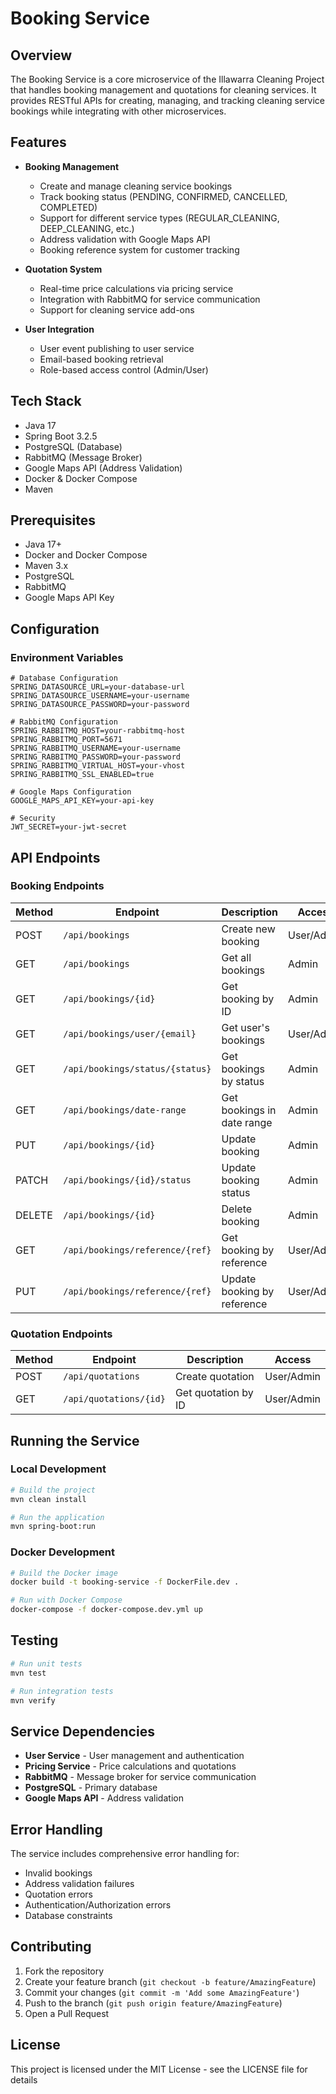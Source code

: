 # Booking Service

## Overview
The Booking Service is a core microservice of the Illawarra Cleaning Project that handles booking management and quotations for cleaning services. It provides RESTful APIs for creating, managing, and tracking cleaning service bookings while integrating with other microservices.

## Features
- **Booking Management**
  - Create and manage cleaning service bookings
  - Track booking status (PENDING, CONFIRMED, CANCELLED, COMPLETED)
  - Support for different service types (REGULAR_CLEANING, DEEP_CLEANING, etc.)
  - Address validation with Google Maps API
  - Booking reference system for customer tracking

- **Quotation System**
  - Real-time price calculations via pricing service
  - Integration with RabbitMQ for service communication
  - Support for cleaning service add-ons

- **User Integration**
  - User event publishing to user service
  - Email-based booking retrieval
  - Role-based access control (Admin/User)

## Tech Stack
- Java 17
- Spring Boot 3.2.5
- PostgreSQL (Database)
- RabbitMQ (Message Broker)
- Google Maps API (Address Validation)
- Docker & Docker Compose
- Maven

## Prerequisites
- Java 17+
- Docker and Docker Compose
- Maven 3.x
- PostgreSQL
- RabbitMQ
- Google Maps API Key

## Configuration
### Environment Variables
```properties
# Database Configuration
SPRING_DATASOURCE_URL=your-database-url
SPRING_DATASOURCE_USERNAME=your-username
SPRING_DATASOURCE_PASSWORD=your-password

# RabbitMQ Configuration
SPRING_RABBITMQ_HOST=your-rabbitmq-host
SPRING_RABBITMQ_PORT=5671
SPRING_RABBITMQ_USERNAME=your-username
SPRING_RABBITMQ_PASSWORD=your-password
SPRING_RABBITMQ_VIRTUAL_HOST=your-vhost
SPRING_RABBITMQ_SSL_ENABLED=true

# Google Maps Configuration
GOOGLE_MAPS_API_KEY=your-api-key

# Security
JWT_SECRET=your-jwt-secret
```

## API Endpoints

### Booking Endpoints

| Method | Endpoint                                 | Description                        | Access         |
|--------|------------------------------------------|------------------------------------|----------------|
| POST   | `/api/bookings`                          | Create new booking                 | User/Admin     |
| GET    | `/api/bookings`                          | Get all bookings                   | Admin          |
| GET    | `/api/bookings/{id}`                     | Get booking by ID                  | Admin          |
| GET    | `/api/bookings/user/{email}`             | Get user's bookings                | User/Admin     |
| GET    | `/api/bookings/status/{status}`          | Get bookings by status             | Admin          |
| GET    | `/api/bookings/date-range`               | Get bookings in date range         | Admin          |
| PUT    | `/api/bookings/{id}`                     | Update booking                     | Admin          |
| PATCH  | `/api/bookings/{id}/status`              | Update booking status              | Admin          |
| DELETE | `/api/bookings/{id}`                     | Delete booking                     | Admin          |
| GET    | `/api/bookings/reference/{ref}`          | Get booking by reference           | User/Admin     |
| PUT    | `/api/bookings/reference/{ref}`          | Update booking by reference        | User/Admin     |

### Quotation Endpoints

| Method | Endpoint                  | Description           | Access     |
|--------|---------------------------|-----------------------|------------|
| POST   | `/api/quotations`         | Create quotation      | User/Admin |
| GET    | `/api/quotations/{id}`    | Get quotation by ID   | User/Admin |

## Running the Service

### Local Development
```bash
# Build the project
mvn clean install

# Run the application
mvn spring-boot:run
```

### Docker Development
```bash
# Build the Docker image
docker build -t booking-service -f DockerFile.dev .

# Run with Docker Compose
docker-compose -f docker-compose.dev.yml up
```

## Testing
```bash
# Run unit tests
mvn test

# Run integration tests
mvn verify
```

## Service Dependencies
- **User Service** - User management and authentication
- **Pricing Service** - Price calculations and quotations
- **RabbitMQ** - Message broker for service communication
- **PostgreSQL** - Primary database
- **Google Maps API** - Address validation

## Error Handling
The service includes comprehensive error handling for:
- Invalid bookings
- Address validation failures
- Quotation errors
- Authentication/Authorization errors
- Database constraints

## Contributing
1. Fork the repository
2. Create your feature branch (`git checkout -b feature/AmazingFeature`)
3. Commit your changes (`git commit -m 'Add some AmazingFeature'`)
4. Push to the branch (`git push origin feature/AmazingFeature`)
5. Open a Pull Request

## License
This project is licensed under the MIT License - see the LICENSE file for details

